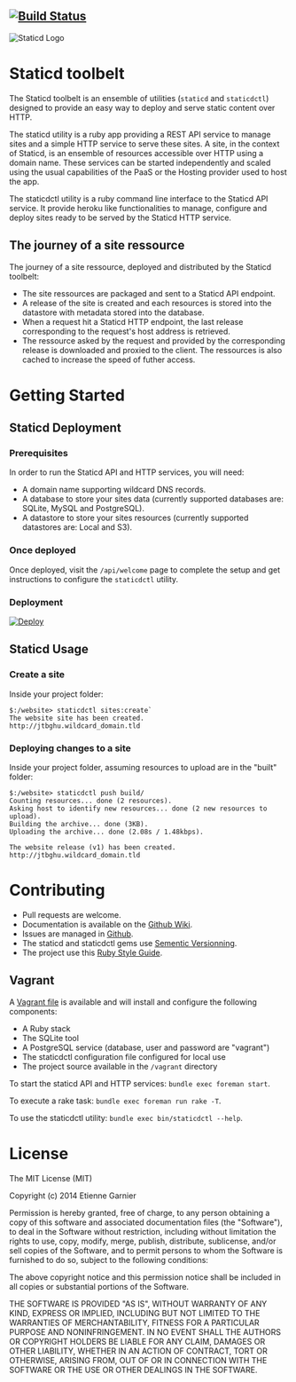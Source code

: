 [![Build Status](https://travis-ci.org/garnieretienne/staticd.svg?branch=master)](https://travis-ci.org/garnieretienne/staticd)
-----

![Staticd Logo](http://www.imagesup.net/?di=16141830503310)

# Staticd toolbelt

The Staticd toolbelt is an ensemble of utilities (`staticd` and `staticdctl`)
designed to provide an easy way to deploy and serve static content over HTTP.

The staticd utility is a ruby app providing a REST API service to manage sites
and a simple HTTP service to serve these sites. A site, in the context of
Staticd, is an ensemble of resources accessible over HTTP using a domain name.
These services can be started independently and scaled using the usual
capabilities of the PaaS or the Hosting provider used to host the app.

The staticdctl utility is a ruby command line interface to the Staticd API
service. It provide heroku like functionalities to manage, configure and deploy
sites ready to be served by the Staticd HTTP service.

## The journey of a site ressource

The journey of a site ressource, deployed and distributed by the Staticd
toolbelt:

* The site ressources are packaged and sent to a Staticd API endpoint.
* A release of the site is created and each resources is stored into the
  datastore with metadata stored into the database.
* When a request hit a Staticd HTTP endpoint, the last release
  corresponding to the request's host address is retrieved.
* The ressource asked by the request and provided by the corresponding release
  is downloaded and proxied to the client. The ressources is also cached to
  increase the speed of futher access.

# Getting Started

## Staticd Deployment

### Prerequisites

In order to run the Staticd API and HTTP services, you will need:
* A domain name supporting wildcard DNS records.
* A database to store your sites data
  (currently supported databases are: SQLite, MySQL and PostgreSQL).
* A datastore to store your sites resources
  (currently supported datastores are: Local and S3).

### Once deployed

Once deployed, visit the `/api/welcome` page to complete the setup and get
instructions to configure the `staticdctl` utility.

### Deployment

[![Deploy](https://www.herokucdn.com/deploy/button.png)](https://heroku.com/deploy)

## Staticd Usage

### Create a site

Inside your project folder:

```
$:/website> staticdctl sites:create`
The website site has been created.
http://jtbghu.wildcard_domain.tld
```

### Deploying changes to a site

Inside your project folder, assuming resources to upload are in the "built"
folder:

```
$:/website> staticdctl push build/
Counting resources... done (2 resources).
Asking host to identify new resources... done (2 new resources to upload).
Building the archive... done (3KB).
Uploading the archive... done (2.08s / 1.48kbps).

The website release (v1) has been created.
http://jtbghu.wildcard_domain.tld
```

# Contributing

* Pull requests are welcome.
* Documentation is available on the
  [Github Wiki](https://github.com/garnieretienne/staticd/wiki).
* Issues are managed in
  [Github](https://github.com/garnieretienne/staticd/issues).
* The staticd and staticdctl gems use
  [Sementic Versionning](http://semver.org/).
* The project use this
  [Ruby Style Guide](https://github.com/bbatsov/ruby-style-guide#the-ruby-style-guide).

## Vagrant

A [Vagrant file](blob/master/Vagrantfile) is available and will install and
configure the following components:

* A Ruby stack
* The SQLite tool
* A PostgreSQL service (database, user and password are "vagrant")
* The staticdctl configuration file configured for local use
* The project source available in the `/vagrant` directory

To start the staticd API and HTTP services: `bundle exec foreman start`.

To execute a rake task: `bundle exec foreman run rake -T`.

To use the staticdctl utility: `bundle exec bin/staticdctl --help`.

# License

The MIT License (MIT)

Copyright (c) 2014 Etienne Garnier

Permission is hereby granted, free of charge, to any person obtaining a copy
of this software and associated documentation files (the "Software"), to deal
in the Software without restriction, including without limitation the rights
to use, copy, modify, merge, publish, distribute, sublicense, and/or sell
copies of the Software, and to permit persons to whom the Software is
furnished to do so, subject to the following conditions:

The above copyright notice and this permission notice shall be included in
all copies or substantial portions of the Software.

THE SOFTWARE IS PROVIDED "AS IS", WITHOUT WARRANTY OF ANY KIND, EXPRESS OR
IMPLIED, INCLUDING BUT NOT LIMITED TO THE WARRANTIES OF MERCHANTABILITY,
FITNESS FOR A PARTICULAR PURPOSE AND NONINFRINGEMENT. IN NO EVENT SHALL THE
AUTHORS OR COPYRIGHT HOLDERS BE LIABLE FOR ANY CLAIM, DAMAGES OR OTHER
LIABILITY, WHETHER IN AN ACTION OF CONTRACT, TORT OR OTHERWISE, ARISING FROM,
OUT OF OR IN CONNECTION WITH THE SOFTWARE OR THE USE OR OTHER DEALINGS IN
THE SOFTWARE.
